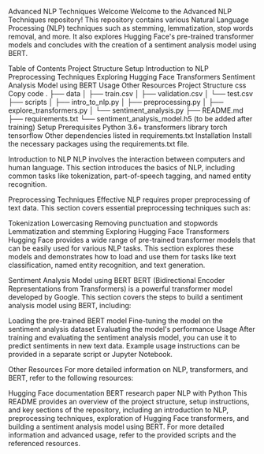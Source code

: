 Advanced NLP Techniques
Welcome
Welcome to the Advanced NLP Techniques repository! This repository contains various Natural Language Processing (NLP) techniques such as stemming, lemmatization, stop words removal, and more. It also explores Hugging Face's pre-trained transformer models and concludes with the creation of a sentiment analysis model using BERT.

Table of Contents
Project Structure
Setup
Introduction to NLP
Preprocessing Techniques
Exploring Hugging Face Transformers
Sentiment Analysis Model using BERT
Usage
Other Resources
Project Structure
css
Copy code
.
├── data
│   ├── train.csv
│   ├── validation.csv
│   └── test.csv
├── scripts
│   ├── intro_to_nlp.py
│   ├── preprocessing.py
│   ├── explore_transformers.py
│   └── sentiment_analysis.py
├── README.md
├── requirements.txt
└── sentiment_analysis_model.h5 (to be added after training)
Setup
Prerequisites
Python 3.6+
transformers library
torch
tensorflow
Other dependencies listed in requirements.txt
Installation
Install the necessary packages using the requirements.txt file.

Introduction to NLP
NLP involves the interaction between computers and human language. This section introduces the basics of NLP, including common tasks like tokenization, part-of-speech tagging, and named entity recognition.

Preprocessing Techniques
Effective NLP requires proper preprocessing of text data. This section covers essential preprocessing techniques such as:

Tokenization
Lowercasing
Removing punctuation and stopwords
Lemmatization and stemming
Exploring Hugging Face Transformers
Hugging Face provides a wide range of pre-trained transformer models that can be easily used for various NLP tasks. This section explores these models and demonstrates how to load and use them for tasks like text classification, named entity recognition, and text generation.

Sentiment Analysis Model using BERT
BERT (Bidirectional Encoder Representations from Transformers) is a powerful transformer model developed by Google. This section covers the steps to build a sentiment analysis model using BERT, including:

Loading the pre-trained BERT model
Fine-tuning the model on the sentiment analysis dataset
Evaluating the model's performance
Usage
After training and evaluating the sentiment analysis model, you can use it to predict sentiments in new text data. Example usage instructions can be provided in a separate script or Jupyter Notebook.

Other Resources
For more detailed information on NLP, transformers, and BERT, refer to the following resources:

Hugging Face documentation
BERT research paper
NLP with Python
This README provides an overview of the project structure, setup instructions, and key sections of the repository, including an introduction to NLP, preprocessing techniques, exploration of Hugging Face transformers, and building a sentiment analysis model using BERT. For more detailed information and advanced usage, refer to the provided scripts and the referenced resources.
